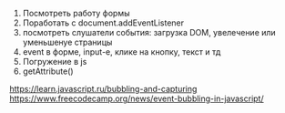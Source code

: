 1. Посмотреть работу формы
2. Поработать с document.addEventListener
3. посмотреть слушатели события: загрузка DOM, увелечение или уменьшенуе страницы
4. event в форме, input-е, клике на кнопку, текст и тд
5. Погружение в js
6. getAttribute()

https://learn.javascript.ru/bubbling-and-capturing
https://www.freecodecamp.org/news/event-bubbling-in-javascript/